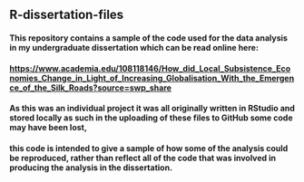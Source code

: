 ## R-dissertation-files

#### This repository contains a sample of the code used for the data analysis in my undergraduate dissertation which can be read online here: 
#### https://www.academia.edu/108118146/How_did_Local_Subsistence_Economies_Change_in_Light_of_Increasing_Globalisation_With_the_Emergence_of_the_Silk_Roads?source=swp_share 

#### As this was an individual project it was all originally written in RStudio and stored locally as such in the uploading of these files to GitHub some code may have been lost, 
#### this code is intended to give a sample of how some of the analysis could be reproduced, rather than reflect all of the code that was involved in producing the analysis in the dissertation. 
